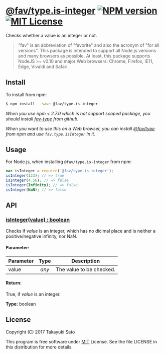 # [@fav/type.is-integer][repo-url] [![NPM version][npm-img]][npm-url] [![MIT License][mit-img]][mit-url]

Checks whether a value is an integer or not.

> "fav" is an abbreviation of "favorite" and also the acronym of "for all versions".
> This package is intended to support all Node.js versions and many browsers as possible.
> At least, this package supports NodeJS >= v0.10 and major Web browsers: Chrome, Firefox, IE11, Edge, Vivaldi and Safari.

## Install

To install from npm:

```sh
$ npm install --save @fav/type.is-integer
```

*When you use npm < 2.7.0 which is not support scoped package, you should install [fav-type][repo-url] from github.*

*When you want to use this on a Web browser, you can install [@fav/type][main-url] from npm and use `fav.type.isInteger` in it.*

## Usage

For Node.js, when installing `@fav/type.is-integer` from npm:

```js
var isInteger = require('@fav/type.is-integer');
isInteger(123); // => true
isInteger(4.56); // => false
isInteger(Infinity); // => false
isInteger(NaN); // => false
```

## API

### <u>isInteger(value) : boolean</u>

Checks if *value* is an integer, which has no dicimal place and is neither a positive/negative infinity, nor NaN.

#### Parameter:

| Parameter |  Type  | Description              |
|-----------|:------:|--------------------------|
| value     | *any*  | The value to be checked. |

#### Return:

True, if *value* is an integer.

**Type:** boolean

## License

Copyright (C) 2017 Takayuki Sato

This program is free software under [MIT][mit-url] License.
See the file LICENSE in this distribution for more details.

[repo-url]: https://github.com/sttk/fav-type/
[npm-img]: https://img.shields.io/badge/npm-v0.4.1-blue.svg
[npm-url]: https://www.npmjs.com/package/@fav/type.is-integer
[mit-img]: https://img.shields.io/badge/license-MIT-green.svg
[mit-url]: https://opensource.org/licenses/MIT
[main-url]: https://www.npmjs.com/package/@fav/type
